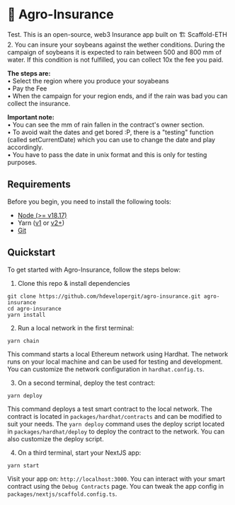 # 🔅 Agro-Insurance

Test. This is an open-source, web3 Insurance app built on 🏗 Scaffold-ETH 2. You can insure your soybeans against the wether conditions. During the campaign of soybeans it is expected to rain between 500 and 800 mm of water. If this condition is not fulfilled, you can collect 10x the fee you paid.

<b>The steps are:</b><br/>
• Select the region where you produce your soyabeans<br/>
• Pay the Fee<br/>
• When the campaign for your region ends, and if the rain was bad you can collect the insurance.<br/>

<b>Important note:</b><br/>
• You can see the mm of rain fallen in the contract's owner section.<br/>
• To avoid wait the dates and get bored :P, there is a "testing" function (called setCurrentDate) which you can use to change the date and play accordingly.<br/>
• You have to pass the date in unix format and this is only for testing purposes.<br/>

## Requirements

Before you begin, you need to install the following tools:

- [Node (>= v18.17)](https://nodejs.org/en/download/)
- Yarn ([v1](https://classic.yarnpkg.com/en/docs/install/) or [v2+](https://yarnpkg.com/getting-started/install))
- [Git](https://git-scm.com/downloads)

## Quickstart

To get started with Agro-Insurance, follow the steps below:

1. Clone this repo & install dependencies

```
git clone https://github.com/hdevelopergit/agro-insurance.git agro-insurance
cd agro-insurance
yarn install
```

2. Run a local network in the first terminal:

```
yarn chain
```

This command starts a local Ethereum network using Hardhat. The network runs on your local machine and can be used for testing and development. You can customize the network configuration in `hardhat.config.ts`.

3. On a second terminal, deploy the test contract:

```
yarn deploy
```

This command deploys a test smart contract to the local network. The contract is located in `packages/hardhat/contracts` and can be modified to suit your needs. The `yarn deploy` command uses the deploy script located in `packages/hardhat/deploy` to deploy the contract to the network. You can also customize the deploy script.

4. On a third terminal, start your NextJS app:

```
yarn start
```

Visit your app on: `http://localhost:3000`. You can interact with your smart contract using the `Debug Contracts` page. You can tweak the app config in `packages/nextjs/scaffold.config.ts`.

